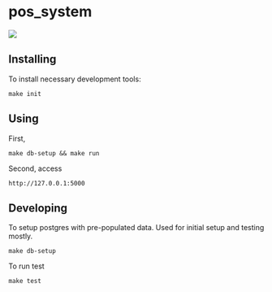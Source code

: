# pos_system

![](checkout-demo.gif)

## Installing

To install necessary development tools:
```
make init
```

## Using

First,
```
make db-setup && make run
```

Second, access
```
http://127.0.0.1:5000
```

## Developing

To setup postgres with pre-populated data. Used for initial setup and testing
mostly.
```
make db-setup
```

To run test
```
make test
```
